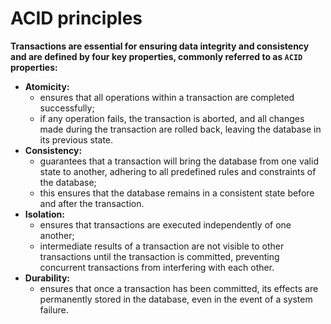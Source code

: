 # ACID principles
**Transactions are essential for ensuring data integrity and
consistency and are defined by four key properties,
commonly referred to as `ACID` properties:**
- **Atomicity:**
    - ensures that all operations within a transaction
      are completed successfully;
    - if any operation fails, the transaction is aborted,
      and all changes made during the transaction are rolled back,
      leaving the database in its previous state.
- **Consistency:**
    - guarantees that a transaction will bring the database
      from one valid state to another, adhering to all predefined
      rules and constraints of the database;
    - this ensures that the database remains in a consistent
      state before and after the transaction.
- **Isolation:**
    - ensures that transactions are executed independently
      of one another;
    - intermediate results of a transaction are not visible
      to other transactions until the transaction is committed,
      preventing concurrent transactions from interfering with
      each other.
- **Durability:**
    - ensures that once a transaction has been committed,
      its effects are permanently stored in the database, even
      in the event of a system failure.